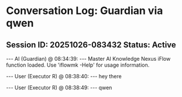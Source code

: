 # Conversation Log: Guardian via qwen
**Session ID:** 20251026-083432
**Status:** Active
---

--- AI (Guardian) @ 08:34:39: ---
Master AI Knowledge Nexus iFlow function loaded. Use 'iflowmk -Help' for usage information.


--- User (Executor R) @ 08:38:40: ---
hey there

--- User (Executor R) @ 08:38:49: ---
qwen
